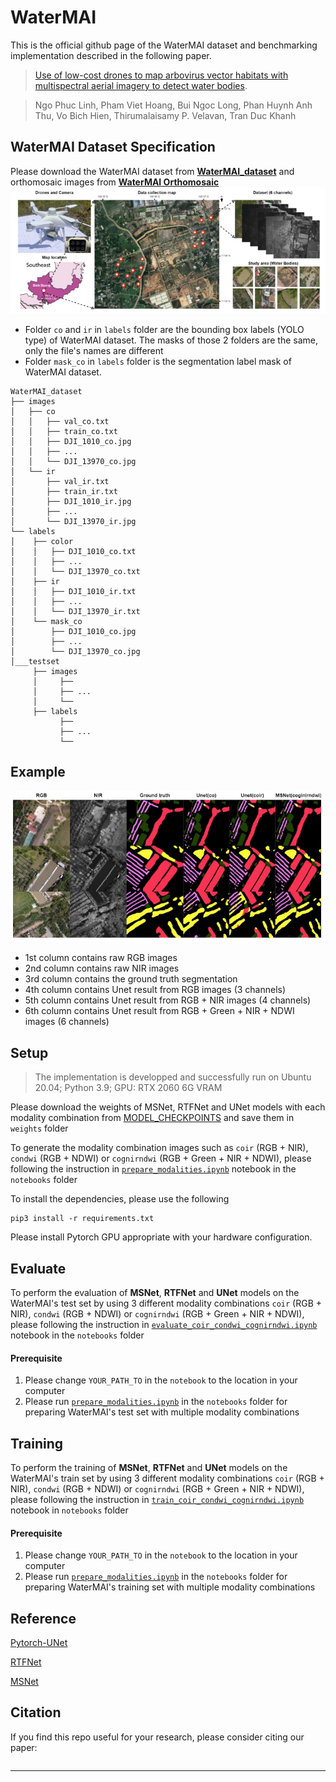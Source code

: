 # WaterMAI

This is the official github page of the WaterMAI dataset and benchmarking implementation described in the following paper.

>[Use of low-cost drones to map arbovirus vector habitats with multispectral aerial imagery to detect water bodies]().

> Ngo Phuc Linh, Pham Viet Hoang, Bui Ngoc Long, Phan Huynh Anh Thu, Vo Bich Hien, Thirumalaisamy P. Velavan, Tran Duc Khanh

## WaterMAI Dataset Specification
Please download the WaterMAI dataset from [**WaterMAI_dataset**](https://drive.google.com/drive/folders/1-4EVZL1kFL2F72kpPst5z-YSsYrxhxeA?usp=sharing) and orthomosaic images from [**WaterMAI Orthomosaic**](https://drive.google.com/drive/folders/1ibAqoicHApP8f5G7uiAym4Lti5mGdZXH?usp=sharing)
<img src="./images/general_process.png" alt="drawing" width="" height=""/>

- Folder `co` and `ir` in `labels` folder are the bounding box labels (YOLO type) of WaterMAI dataset. The masks of those 2 folders are the same, only the file's names are different
- Folder `mask_co` in `labels` folder is the segmentation label mask of WaterMAI dataset.

```shell
WaterMAI_dataset
├── images
│   ├── co
│   │   ├── val_co.txt
│   │   ├── train_co.txt
│   │   ├── DJI_1010_co.jpg
│   │   ├── ...
│   │   └── DJI_13970_co.jpg
│   └── ir
│       ├── val_ir.txt
│       ├── train_ir.txt
│       ├── DJI_1010_ir.jpg
│       ├── ...
│       └── DJI_13970_ir.jpg
└── labels
│    ├── color
│    │   ├── DJI_1010_co.txt
│    │   ├── ...
│    │   └── DJI_13970_co.txt
│    ├── ir
│    │   ├── DJI_1010_ir.txt
│    │   ├── ...
│    │   └── DJI_13970_ir.txt
│    └── mask_co
│        ├── DJI_1010_co.jpg
│        ├── ...
│        └── DJI_13970_co.jpg
│___testset
     ├── images
     │     ├── 
     │     ├── ...
     │     └── 
     ├── labels
           ├──
           ├── ...
           └──
```
## Example
<img src="./images/segment_visualization.png" alt="drawing" width="" height=""/>

- 1st column contains raw RGB images
- 2nd column contains raw NIR images
- 3rd column contains the ground truth segmentation
- 4th column contains Unet result from RGB images (3 channels)
- 5th column contains Unet result from RGB + NIR images (4 channels)
- 6th column contains Unet result from RGB + Green + NIR + NDWI images (6 channels)

## Setup

> The implementation is developped and successfully run on Ubuntu 20.04; Python 3.9; GPU: RTX 2060 6G VRAM

Please download the weights of MSNet, RTFNet and UNet models with each modality combination from [MODEL_CHECKPOINTS](https://drive.google.com/drive/folders/16hAC0StVlxSq59yJr8n0u7k41hdgXOvB?usp=sharing) and save them in `weights` folder

To generate the modality combination images such as `coir` (RGB  + NIR), `condwi` (RGB + NDWI) or `cognirndwi` (RGB + Green + NIR + NDWI), please following the instruction in [`prepare_modalities.ipynb`](https://github.com/Hoangpham13579/WaterMAI/blob/740abebd5d7df769122693cecfa8884e9016eef4/notebooks/prepare_modalities.ipynb) notebook in the `notebooks` folder

To install the dependencies, please use the following
```
pip3 install -r requirements.txt
```
Please install Pytorch GPU appropriate with your hardware configuration.

## Evaluate
To perform the evaluation of  **MSNet**, **RTFNet** and **UNet** models on the WaterMAI's test set by using 3 different modality combinations `coir` (RGB  + NIR), `condwi` (RGB + NDWI) or `cognirndwi` (RGB + Green + NIR + NDWI), please following the instruction in [`evaluate_coir_condwi_cognirndwi.ipynb`](https://github.com/Hoangpham13579/WaterMAI/blob/740abebd5d7df769122693cecfa8884e9016eef4/notebooks/evaluate_coir_condwi_cognirndwi.ipynb) notebook in the `notebooks` folder
#### Prerequisite
1. Please change `YOUR_PATH_TO` in the `notebook` to the location in your computer
2. Please run [`prepare_modalities.ipynb`](https://github.com/Hoangpham13579/WaterMAI/blob/740abebd5d7df769122693cecfa8884e9016eef4/notebooks/prepare_modalities.ipynb) in the `notebooks` folder for preparing WaterMAI's test set with multiple modality combinations

## Training
To perform the training of  **MSNet**, **RTFNet** and **UNet** models on the WaterMAI's train set by using 3 different modality combinations `coir` (RGB  + NIR), `condwi` (RGB + NDWI) or `cognirndwi` (RGB + Green + NIR + NDWI), please following the instruction in [`train_coir_condwi_cognirndwi.ipynb`](https://github.com/Hoangpham13579/WaterMAI/blob/740abebd5d7df769122693cecfa8884e9016eef4/notebooks/train_coir_condwi_cognirndwi.ipynb) notebook in `notebooks` folder 
#### Prerequisite
1. Please change `YOUR_PATH_TO` in the `notebook` to the location in your computer
2. Please run [`prepare_modalities.ipynb`](https://github.com/Hoangpham13579/WaterMAI/blob/740abebd5d7df769122693cecfa8884e9016eef4/notebooks/prepare_modalities.ipynb) in the `notebooks` folder for preparing WaterMAI's training set with multiple modality combinations

## Reference
[Pytorch-UNet](https://github.com/milesial/Pytorch-UNet)

[RTFNet](https://github.com/yuxiangsun/RTFNet)

[MSNet](https://github.com/taochx/MSNet)

## Citation

If you find this repo useful for your research, please consider citing our paper:

```bibtex

```
---


